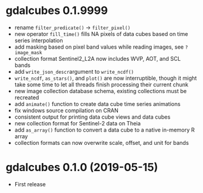 # gdalcubes 0.1.9999

* rename `filter_predicate()` -> `filter_pixel()`
* new operator `fill_time()` fills NA pixels of data cubes based on time series interpolation
* add masking based on pixel band values while reading images, see `?image_mask`
* collection format Sentinel2_L2A now includes WVP, AOT, and SCL bands 
* add `write_json_descr`argument to `write_ncdf()`
* `write_ncdf`, `as_stars()`, and `plot()` are now  interruptible, though it might take some time to let all threads finish processing their current chunk
* new image collection database schema, existing collections must be recreated
* add `animate()` function to create data cube time series animations
* fix windows source compilation on CRAN
* consistent output for printing data cube views and data cubes
* new collection format for Sentinel-2 data on Theia
* add `as_array()` function to convert a data cube to a native in-memory R array
* collection formats can now overwrite scale, offset, and unit for bands


# gdalcubes 0.1.0 (2019-05-15)

* First release